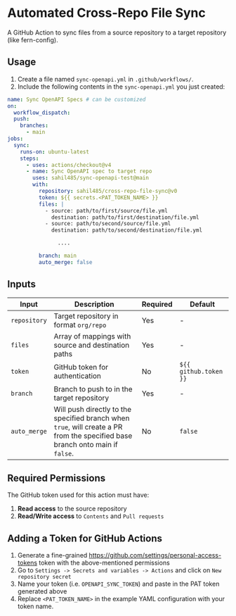 # Automated Cross-Repo File Sync

A GitHub Action to sync files from a source repository to a target repository (like fern-config).

## Usage

1. Create a file named `sync-openapi.yml` in `.github/workflows/`. 
2. Include the following contents in the `sync-openapi.yml` you just created: 

```yaml
name: Sync OpenAPI Specs # can be customized
on:
  workflow_dispatch:
  push:
    branches:
      - main
jobs:
  sync:
    runs-on: ubuntu-latest
    steps:
      - uses: actions/checkout@v4
      - name: Sync OpenAPI spec to target repo
        uses: sahil485/sync-openapi-test@main
        with:
          repository: sahil485/cross-repo-file-sync@v0
          token: ${{ secrets.<PAT_TOKEN_NAME> }}
          files: |
            - source: path/to/first/source/file.yml
              destination: path/to/first/destination/file.yml
            - source: path/to/second/source/file.yml
              destination: path/to/second/destination/file.yml

                ....

          branch: main
          auto_merge: false

```

## Inputs

| Input | Description | Required | Default |
|-------|-------------|----------|---------|
| `repository` | Target repository in format `org/repo` | Yes | - |
| `files` | Array of mappings with source and destination paths | Yes | - |
| `token` | GitHub token for authentication | No | `${{ github.token }}` |
| `branch` | Branch to push to in the target repository | Yes | - |
| `auto_merge` | Will push directly to the specified branch when `true`, will create a PR from the specified base branch onto main if `false`. | No | `false` |


## Required Permissions

The GitHub token used for this action must have:

1. **Read access** to the source repository
2. **Read/Write access** to `Contents` and `Pull requests`

## Adding a Token for GitHub Actions

1. Generate a fine-grained https://github.com/settings/personal-access-tokens token with the above-mentioned permissions
2. Go to `Settings -> Secrets and variables -> Actions` and click on `New repository secret`
3. Name your token (i.e. `OPENAPI_SYNC_TOKEN`) and paste in the PAT token generated above
4. Replace `<PAT_TOKEN_NAME>` in the example YAML configuration with your token name.

